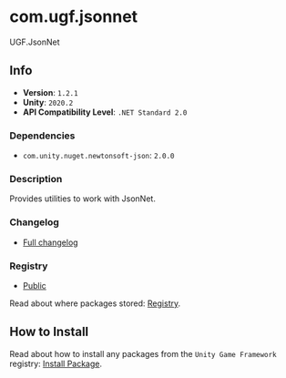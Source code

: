 # com.ugf.jsonnet

UGF.JsonNet

## Info

- **Version**: `1.2.1`
- **Unity**: `2020.2`
- **API Compatibility Level**: `.NET Standard 2.0`

### Dependencies

- `com.unity.nuget.newtonsoft-json`: `2.0.0`


### Description

Provides utilities to work with JsonNet.

### Changelog

- [Full changelog](changelog.md)

### Registry

- [Public](https://bintray.com/unity-game-framework/public)

Read about where packages stored: [Registry](https://github.com/unity-game-framework/organization/blob/master/docs/registry.md).

## How to Install

Read about how to install any packages from the `Unity Game Framework` registry: [Install Package](https://github.com/unity-game-framework/organization/blob/master/docs/install-packages.md).

